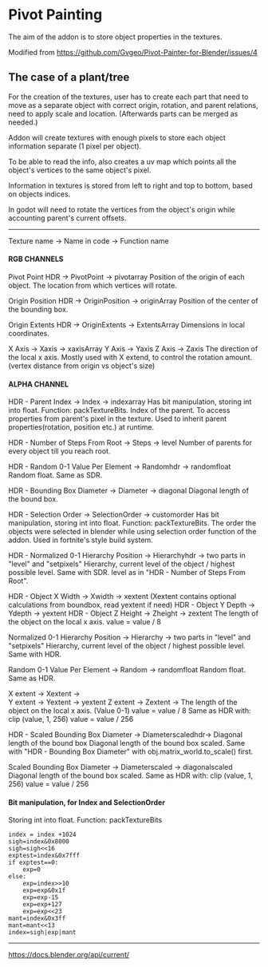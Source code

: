 # Pivot Painting

The aim of the addon is to store object properties in the textures.

Modified from https://github.com/Gvgeo/Pivot-Painter-for-Blender/issues/4

## The case of a plant/tree

For the creation of the textures, user has to create each part that need to move as a separate object with correct origin, rotation, and parent relations, need to apply scale and location. (Afterwards parts can be merged as needed.)

Addon will create textures with enough pixels to store each object information separate (1 pixel per object). 

To be able to read the info, also creates a uv map which points all the object's vertices to the same object's pixel.

Information in textures is stored from left to right and top to bottom, based on objects indices.

In godot will need to rotate the vertices from the object's origin while accounting parent's current offsets.

----

Texture name -> Name in code -> Function name

#### RGB CHANNELS

Pivot Point HDR -> PivotPoint -> pivotarray
Position of the origin of each object.
The location from which vertices will rotate.

Origin Position HDR -> OriginPosition -> originArray
Position of the center of the bounding box.

Origin Extents HDR -> OriginExtents -> ExtentsArray
Dimensions in local coordinates.

X Axis -> Xaxis -> xaxisArray
Y Axis -> Yaxis
Z Axis -> Zaxis
The direction of the local x axis.
Mostly used with X extend, to control the rotation amount. (vertex distance from origin vs object's size)

#### ALPHA CHANNEL

HDR - Parent Index -> Index -> indexarray
Has bit manipulation, storing int into float. Function: packTextureBits.
Index of the parent.
To access properties from parent's pixel in the texture. Used to inherit parent properties(rotation, position etc.) at runtime.

HDR - Number of Steps From Root -> Steps -> level
Number of parents for every object till you reach root.

HDR - Random 0-1 Value Per Element -> Randomhdr -> randomfloat
Random float. Same as SDR.

HDR - Bounding Box Diameter -> Diameter -> diagonal
Diagonal length of the bound box.

HDR - Selection Order -> SelectionOrder -> customorder
Has bit manipulation, storing int into float. Function: packTextureBits.
The order the objects were selected in blender while using selection order function of the addon.
Used in fortnite's style build system.

HDR - Normalized 0-1 Hierarchy Position -> Hierarchyhdr -> two parts in "level" and "setpixels"
Hierarchy, current level of the object / highest possible level. Same with SDR.
level as in  "HDR - Number of Steps From Root".

HDR - Object X Width -> Xwidth -> xextent (Xextent contains optional calculations from boundbox, read yextent if need)
HDR - Object Y Depth -> Ydepth -> yextent
HDR - Object Z Height -> Zheight -> zextent
The length of the object on the local x axis.
value = value / 8

Normalized 0-1 Hierarchy Position -> Hierarchy -> two parts in "level" and "setpixels"
Hierarchy, current level of the object / highest possible level. Same with HDR.

Random 0-1 Value Per Element -> Random -> randomfloat
Random float. Same as HDR.

X extent -> Xextent ->  
Y extent -> Yextent -> yextent
Z extent -> Zextent -> 
The length of the object on the local x axis. (Value 0-1)
value = value / 8
Same as HDR with:
    clip (value, 1, 256)
    value = value / 256

HDR - Scaled Bounding Box Diameter -> Diameterscaledhdr-> Diagonal length of the bound box
Diagonal length of the bound box scaled.
Same with "HDR - Bounding Box Diameter" with obj.matrix_world.to_scale() first.

Scaled Bounding Box Diameter -> Diameterscaled -> diagonalscaled
Diagonal length of the bound box scaled.
Same as HDR with:
    clip (value, 1, 256)
    value = value / 256

#### Bit manipulation, for Index and SelectionOrder

Storing int into float. Function: packTextureBits

	index = index +1024
	sigh=index&0x8000
	sigh=sigh<<16
	exptest=index&0x7fff
	if exptest==0:
		exp=0
	else:
		exp=index>>10
		exp=exp&0x1f
		exp=exp-15
		exp=exp+127
		exp=exp<<23
	mant=index&0x3ff
	mant=mant<<13
	index=sigh|exp|mant
  
------------------------

https://docs.blender.org/api/current/
